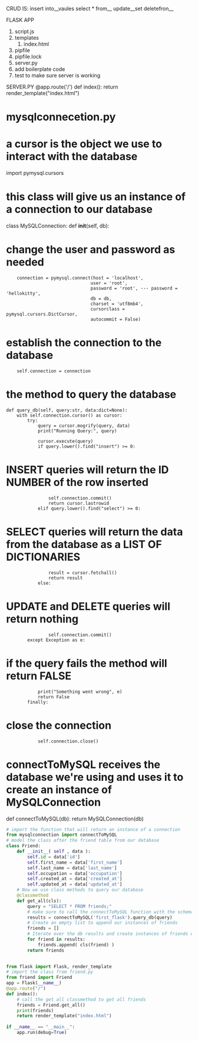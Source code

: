 CRUD IS:
insert into__vaules
select * from__
update__set 
deletefron__



FLASK APP
1. script.js
2. templates
    1. index.html
3. pipfile
4. pipfile.lock
5. server.py
6. add boilerplate code
8. test to make sure server is working

SERVER.PY
@app.route('/')
def index():
    return render_template("index.html")


# mysqlconnecetion.py
# a cursor is the object we use to interact with the database
import pymysql.cursors
# this class will give us an instance of a connection to our database
class MySQLConnection:
    def __init__(self, db):
# change the user and password as needed
        connection = pymysql.connect(host = 'localhost',
                                    user = 'root', 
                                    password = 'root', --- password = 'hellokitty',
                                    db = db,
                                    charset = 'utf8mb4',
                                    cursorclass = pymysql.cursors.DictCursor,
                                    autocommit = False)
# establish the connection to the database
        self.connection = connection
# the method to query the database
    def query_db(self, query:str, data:dict=None):
        with self.connection.cursor() as cursor:
            try:
                query = cursor.mogrify(query, data)
                print("Running Query:", query)
     
                cursor.execute(query)
                if query.lower().find("insert") >= 0:
# INSERT queries will return the ID NUMBER of the row inserted
                    self.connection.commit()
                    return cursor.lastrowid
                elif query.lower().find("select") >= 0:
# SELECT queries will return the data from the database as a LIST OF DICTIONARIES
                    result = cursor.fetchall()
                    return result
                else:
# UPDATE and DELETE queries will return nothing
                    self.connection.commit()
            except Exception as e:
# if the query fails the method will return FALSE
                print("Something went wrong", e)
                return False
            finally:
# close the connection
                self.connection.close()
# connectToMySQL receives the database we're using and uses it to create an instance of MySQLConnection
def connectToMySQL(db):
    return MySQLConnection(db)


```py
# import the function that will return an instance of a connection
from mysqlconnection import connectToMySQL
# model the class after the friend table from our database
class Friend:
    def __init__( self , data ):
        self.id = data['id']
        self.first_name = data['first_name']
        self.last_name = data['last_name']
        self.occupation = data['occupation']
        self.created_at = data['created_at']
        self.updated_at = data['updated_at']
    # Now we use class methods to query our database
    @classmethod
    def get_all(cls):
        query = "SELECT * FROM friends;"
        # make sure to call the connectToMySQL function with the schema you are targeting.
        results = connectToMySQL('first_flask').query_db(query)
        # Create an empty list to append our instances of friends
        friends = []
        # Iterate over the db results and create instances of friends with cls.
        for friend in results:
            friends.append( cls(friend) )
        return friends
            
``````
```py
from flask import Flask, render_template
# import the class from friend.py
from friend import Friend
app = Flask(__name__)
@app.route("/")
def index():
    # call the get all classmethod to get all friends
    friends = Friend.get_all()
    print(friends)
    return render_template("index.html")
            
if __name__ == "__main__":
    app.run(debug=True)
```